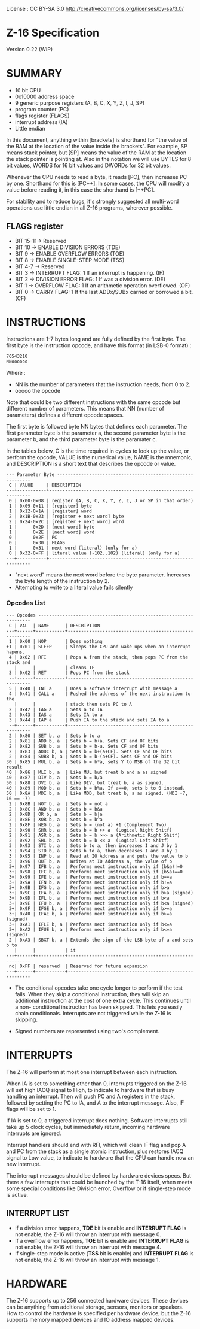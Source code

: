 License : CC BY-SA 3.0 http://creativecommons.org/licenses/by-sa/3.0/

Z-16 Specification
=====================
Version 0.22 (WIP)


SUMMARY
=======

* 16 bit CPU
* 0x10000 address space
* 9 generic purpose registers (A, B, C, X, Y, Z, I, J, SP)
* program counter (PC)
* flags register (FLAGS)
* interrupt address (IA)
* Little endian

In this document, anything within [brackets] is shorthand for "the value of the
RAM at the location of the value inside the brackets". For example, SP means
stack pointer, but [SP] means the value of the RAM at the location the stack
pointer is pointing at. Also in the notation we will use
BYTES for 8 bit values, WORDS for 16 bit values and DWORDs for 32 bit values. 

Whenever the CPU needs to read a byte, it reads [PC], then increases PC by one.
Shorthand for this is [PC++]. In some cases, the CPU will modify a value before
reading it, in this case the shorthand is [++PC].

For stability and to reduce bugs, it's strongly suggested all multi-word
operations use little endian in all Z-16 programs, wherever possible.


FLAGS register
--------------

- BIT 15-11-> Reserved
- BIT 10 -> ENABLE DIVISION ERRORS (TDE)
- BIT 9 -> ENABLE OVERFLOW ERRORS (TOE)
- BIT 8 -> ENABLE SINGLE-STEP MODE (TSS)
- BIT 4-7 -> Reserved
- BIT 3 -> INTERRUPT FLAG: 1 If an interrupt is happening. (IF)
- BIT 2 -> DIVISION ERROR FLAG: 1 If was a division error. (DE)
- BIT 1 -> OVERFLOW FLAG: 1 If an arithmetic operation overflowed. (OF)
- BIT 0 -> CARRY FLAG: 1 If the last ADDx/SUBx carried or borrowed a bit. (CF)


INSTRUCTIONS
============

Instructions are 1-7 bytes long and are fully defined by the first byte.
The first byte is the instruction opcode, and have this format (in LSB-0 
format) :

    76543210
    NNoooooo

Where :

- NN is the number of parameters that the instruction needs, from 0 to 2.
- ooooo the opcode

Note that could be two different instructions with the same opcode but different number of parameters. This means that NN (number of parameters) defines a different opcode spaces.

The first byte is followed byte NN bytes that defines each parameter. The first
parameter byte is the parameter a, the second parameter byte is the parameter 
b, and the third parameter byte is the paramater c.

In the tables below, C is the time required in cycles to look up the value, or
perform the opcode, VALUE is the numerical value, NAME is the mnemonic, and
DESCRIPTION is a short text that describes the opcode or value.


    --- Parameter Byte ------------------------------------------------------------
     C | VALUE     | DESCRIPTION
    ---+-----------+---------------------------------------------------------------
     0 | 0x00-0x08 | register (A, B, C, X, Y, Z, I, J or SP in that order)
     1 | 0x09-0x11 | [register] byte
     1 | 0x12-0x1A | [register] word
     2 | 0x1B-0x23 | [register + next word] byte
     2 | 0x24-0x2C | [register + next word] word
     1 |      0x2D | [next word] byte
     1 |      0x2E | [next word] word
     0 |      0x2F | PC
     0 |      0x30 | FLAGS
     1 |      0x31 | next word (literal) (only for a)
     0 | 0x32-0xFF | literal value (-102..102) (literal) (only for a)
    ---+-----------+---------------------------------------------------------------
  
* "next word" means the next word before the byte parameter. Increases the byte
  length of the instruction by 2.
* Attempting to write to a literal value fails silently

### Opcodes List

    --- Opcodes -------------------------------------------------------------------
     C | VAL  | NAME      | DESCRIPTION
    ---+------+-----------+--------------------------------------------------------
     1 | 0x00 | NOP       | Does nothing
    +1 | 0x01 | SLEEP     | Sleeps the CPU and wake ups when an interrupt hapens.
     4 | 0x02 | RFI       | Pops A from the stack, then pops PC from the stack and
       |      |           | cleans IF
     3 | 0x02 | RET       | Pops PC from the stack
     --+------+-----------+--------------------------------------------------------
     5 | 0x40 | INT a     | Does a software interrupt with message a
     4 | 0x41 | CALL a    | Pushed the address of the next instruction to the
       |      |           | stack then sets PC to A
     2 | 0x42 | IAG a     | Sets a to IA  
     2 | 0x43 | IAS a     | Sets IA to a  
     3 | 0x44 | IAP a     | Push IA to the stack and sets IA to a
     --+------+-----------+--------------------------------------------------------
     2 | 0x80 | SET b, a  | Sets b to a
     2 | 0x81 | ADD b, a  | Sets b = b+a. Sets CF and OF bits
     2 | 0x82 | SUB b, a  | Sets b = b-a. Sets CF and OF bits
     2 | 0x83 | ADDC b, a | Sets b = b+(a+CF). Sets CF and OF bits
     2 | 0x84 | SUBB b, a | Sets b = b-(a+CF). Sets CF and OF bits
    30 | 0x85 | MUL b, a  | Sets b = b*a, sets Y to MSB of the 32 bit result
    40 | 0x86 | MLI b, a  | Like MUL but treat b and a as signed
    40 | 0x87 | DIV b, a  | Sets b = b/a
    50 | 0x88 | DVI b, a  | Like DIV, but treat b, a as signed.
    40 | 0x89 | MOD b, a  | Sets b = b%a. If a==0, sets b to 0 instead.
    50 | 0x8A | MDI b, a  | Like MOD, but treat b, a as signed. (MDI -7, 16 == -7)
     2 | 0x8B | NOT b, a  | Sets b = not a
     2 | 0x8C | AND b, a  | Sets b = b&a
     2 | 0x8D | OR b, a   | Sets b = b|a
     2 | 0x8E | XOR b, a  | Sets b = b^a
     2 | 0x8F | NEG b, a  | Sets b = (not a) +1 (Complement Two)
     2 | 0x90 | SHR b, a  | Sets b = b >> a  (Logical Right Shitf)
     2 | 0x91 | ASR b, a  | Sets b = b >>> a (Arithmetic Right Shitf)
     2 | 0x92 | SHL b, a  | Sets b = b << a  (Logical Left Shitf)
     3 | 0x93 | STI b, a  | Sets b to a, then increases I and J by 1
     3 | 0x94 | STD b, a  | Sets b to a, then decreases I and J by 1
     3 | 0x95 | INP b, a  | Read at IO Address a and puts the value to b
     3 | 0x96 | OUT b, a  | Writes at IO Address a, the value of b
     3+| 0x97 | IFB b, a  | Performs next instruction only if (b&a)!=0
     3+| 0x98 | IFC b, a  | Performs next instruction only if (b&a)==0
     3+| 0x99 | IFE b, a  | Performs next instruction only if b==a 
     3+| 0x9A | IFN b, a  | Performs next instruction only if b!=a 
     3+| 0x9B | IFG b, a  | Performs next instruction only if b>a 
     3+| 0x9C | IFA b, a  | Performs next instruction only if b>a (signed)
     3+| 0x9D | IFL b, a  | Performs next instruction only if b<a 
     3+| 0x9E | IFU b, a  | Performs next instruction only if b<a (signed)
     3+| 0x9F | IFGE b, a | Performs next instruction only if b>=a 
     3+| 0xA0 | IFAE b, a | Performs next instruction only if b>=a (signed)
     3+| 0xA1 | IFLE b, a | Performs next instruction only if b<=a 
     3+| 0xA2 | IFUE b, a | Performs next instruction only if b<=a (signed)
     2 | 0xA3 | SBXT b, a | Extends the sign of the LSB byte of a and sets b to
       |      |           | it
    ---+------+-----------+--------------------------------------------------------
     nc| 0xFF | reserved  | Reserved for future expansion  
    ---+------+-----------+--------------------------------------------------------

* The conditional opcodes take one cycle longer to perform if the test fails.
  When they skip a conditional instruction, they will skip an additional
  instruction at the cost of one extra cycle. This continues until a non-
  conditional instruction has been skipped. This lets you easily chain
  conditionals. Interrupts are not triggered while the Z-16 is skipping.
    
* Signed numbers are represented using two's complement.


INTERRUPTS
==========

The Z-16 will perform at most one interrupt between each instruction.

When IA is set to something other than 0, interrupts triggered on the Z-16
will set high IACQ signal to High, to indicate to hardware that is busy handling
an interrupt. Then will push PC and A registers in the stack, followed by 
setting the PC to IA, and A to the interrupt message. Also, IF flags will be set
to 1.
 
If IA is set to 0, a triggered interrupt does nothing. Software interrupts still
take up 5 clock cycles, but immediately return, incoming hardware interrupts
are ignored. 

Interrupt handlers should end with RFI, which will clean IF flag and pop A and 
PC from the stack as a single atomic instruction, plus restores IACQ signal to 
Low value, to indicate to hardware that the CPU can handle now an
new interrupt.

The interrupt messages should be defined by hardware devices specs. But there a
few interrupts that could be launched by the T-16 itself, when meets some
special conditions like Division error, Overflow or if single-step mode is
active.


INTERRUPT LIST
--------------

- If a division error happens, **TDE** bit is enable and **INTERRUPT FLAG** is not enable, the Z-16 will throw an interrupt with message 0.
- If a overflow error happens, **TOE** bit is enable and **INTERRUPT FLAG** is not enable, the Z-16 will throw an interrupt with message 4.
- If single-step mode is active (**TSS** bit is enable) and **INTERRUPT FLAG** is not enable, the Z-16 will throw an interrupt with message 1.

HARDWARE
========   

The Z-16 supports up to 256 connected hardware devices. These devices can
be anything from additional storage, sensors, monitors or speakers.
How to control the hardware is specified per hardware device, but the Z-16
supports memory mapped devices and IO address mapped devices.

